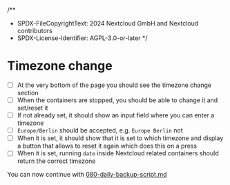 /**
 * SPDX-FileCopyrightText: 2024 Nextcloud GmbH and Nextcloud contributors
 * SPDX-License-Identifier: AGPL-3.0-or-later
 */

# Timezone change

- [ ] At the very bottom of the page you should see the timezone change section
- [ ] When the containers are stopped, you should be able to change it and set/reset it
- [ ] If not already set, it should show an input field where you can enter a timezone
- [ ] `Europe/Berlin` should be accepted, e.g. `Europe Berlin` not
- [ ] When it is set, it should show that it is set to which timezone and display a button that allows to reset it again which does this on a press
- [ ] When it is set, running `date` inside Nextcloud related containers should return the correct timezone

You can now continue with [080-daily-backup-script.md](./080-daily-backup-script.md)